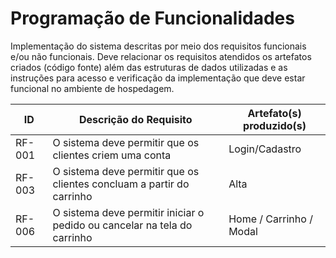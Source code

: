 # Programação de Funcionalidades

Implementação do sistema descritas por meio dos requisitos funcionais e/ou não funcionais. Deve relacionar os requisitos atendidos os artefatos criados (código fonte) além das estruturas de dados utilizadas e as instruções para acesso e verificação da implementação que deve estar funcional no ambiente de hospedagem.

|ID    | Descrição do Requisito  | Artefato(s) produzido(s) |
|------|-----------------------------------------|----|
|RF-001| O sistema deve permitir que os clientes criem uma conta  | Login/Cadastro  | 
|RF-003| O sistema deve permitir que os clientes concluam a partir do carrinho | Alta | Home / Carrinho /Modal | 
|RF-006| O sistema deve permitir iniciar o pedido ou cancelar na tela do carrinho | Home / Carrinho / Modal| 

